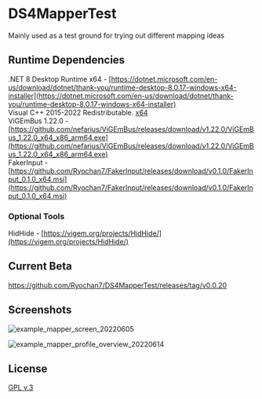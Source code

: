 # DS4MapperTest

Mainly used as a test ground for trying out different mapping ideas

## Runtime Dependencies

.NET 8 Desktop Runtime x64 - [https://dotnet.microsoft.com/en-us/download/dotnet/thank-you/runtime-desktop-8.0.17-windows-x64-installer](https://dotnet.microsoft.com/en-us/download/dotnet/thank-you/runtime-desktop-8.0.17-windows-x64-installer)  
Visual C++ 2015-2022 Redistributable. [x64](https://aka.ms/vs/17/release/vc_redist.x64.exe)  
ViGEmBus 1.22.0 - [https://github.com/nefarius/ViGEmBus/releases/download/v1.22.0/ViGEmBus_1.22.0_x64_x86_arm64.exe](https://github.com/nefarius/ViGEmBus/releases/download/v1.22.0/ViGEmBus_1.22.0_x64_x86_arm64.exe)  
FakerInput - [https://github.com/Ryochan7/FakerInput/releases/download/v0.1.0/FakerInput_0.1.0_x64.msi](https://github.com/Ryochan7/FakerInput/releases/download/v0.1.0/FakerInput_0.1.0_x64.msi)

### Optional Tools

HidHide - [https://vigem.org/projects/HidHide/](https://vigem.org/projects/HidHide/)

## Current Beta

https://github.com/Ryochan7/DS4MapperTest/releases/tag/v0.0.20

## Screenshots

![example_mapper_screen_20220605](https://user-images.githubusercontent.com/581968/172064947-bc3358c7-7ec3-4a5d-86f5-3715bd4638e7.png)

![example_mapper_profile_overview_20220614](https://raw.githubusercontent.com/Ryochan7/SteamControllerTest/master/example_mapper_profile_overview_20220614.png)

## License

[GPL v.3](https://www.gnu.org/licenses/gpl-3.0-standalone.html)

